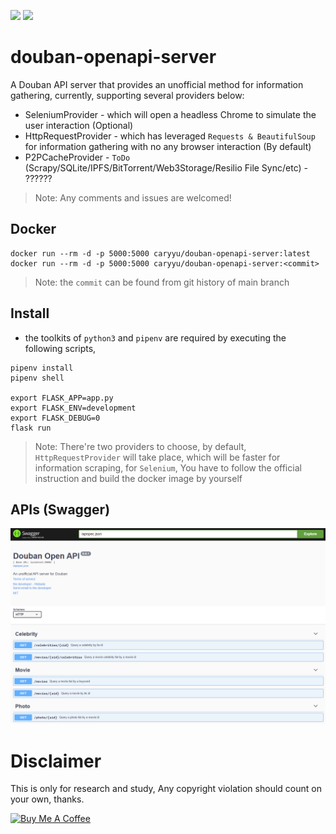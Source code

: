 ![](https://travis-ci.org/caryyu/douban-openapi-server.svg?branch=main) ![](https://img.shields.io/docker/pulls/caryyu/douban-openapi-server.svg) 

# douban-openapi-server

A Douban API server that provides an unofficial method for information gathering, currently, supporting several providers below:

- SeleniumProvider - which will open a headless Chrome to simulate the user interaction (Optional)
- HttpRequestProvider - which has leveraged `Requests & BeautifulSoup` for information gathering with no any browser interaction (By default)
- P2PCacheProvider - `ToDo` (Scrapy/SQLite/IPFS/BitTorrent/Web3Storage/Resilio File Sync/etc) - ??????

> Note: Any comments and issues are welcomed!

## Docker 

```shell
docker run --rm -d -p 5000:5000 caryyu/douban-openapi-server:latest
docker run --rm -d -p 5000:5000 caryyu/douban-openapi-server:<commit>
```

> Note: the `commit` can be found from git history of main branch

## Install

 - the toolkits of `python3` and `pipenv` are required by executing the following scripts,

  ```shell
  pipenv install
  pipenv shell

  export FLASK_APP=app.py
  export FLASK_ENV=development
  export FLASK_DEBUG=0
  flask run
  ```

  > Note: There're two providers to choose, by default, `HttpRequestProvider` will take place, which will be faster for information scraping, for `Selenium`, You have to follow the official instruction and build the docker image by yourself

## APIs (Swagger)

![IMG](screenshot.png)

# Disclaimer

This is only for research and study, Any copyright violation should count on your own, thanks.

<a href="https://www.buymeacoffee.com/caryyu" target="_blank"><img src="https://www.buymeacoffee.com/assets/img/custom_images/yellow_img.png" alt="Buy Me A Coffee" style="height: auto !important;width: auto !important;" ></a>
